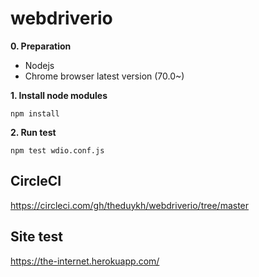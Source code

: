 # webdriverio

**0. Preparation**
  - Nodejs
  - Chrome browser latest version (70.0~)

**1. Install node modules**
```
npm install
```

**2. Run test**
```
npm test wdio.conf.js
```

## CircleCI
https://circleci.com/gh/theduykh/webdriverio/tree/master

## Site test
https://the-internet.herokuapp.com/
